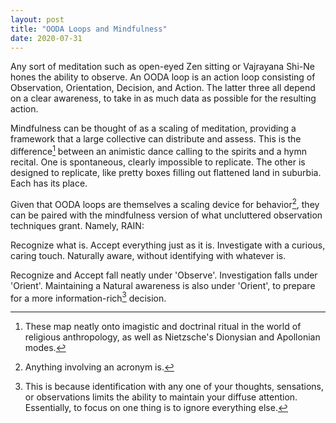 ```yaml
---
layout: post
title: "OODA Loops and Mindfulness"
date: 2020-07-31
---
```


Any sort of meditation such as open-eyed Zen sitting or Vajrayana Shi-Ne hones the ability to observe. An OODA loop is an action loop consisting of Observation, Orientation, Decision, and Action. The latter three all depend on a clear awareness, to take in as much data as possible for the resulting action. 

Mindfulness can be thought of as a scaling of meditation, providing a framework that a large collective can distribute and assess. This is the difference[^dicho] between an animistic dance calling to the spirits and a hymn recital. One is spontaneous, clearly impossible to replicate. The other is designed to replicate, like pretty boxes filling out flattened land in suburbia. Each has its place.

Given that OODA loops are themselves a scaling device for behavior[^acro], they can be paired with the mindfulness version of what uncluttered observation techniques grant. Namely, RAIN:

Recognize what is.
Accept everything just as it is.
Investigate with a curious, caring touch.
Naturally aware, without identifying with whatever is.  

Recognize and Accept fall neatly under 'Observe'. Investigation falls under 'Orient'. Maintaining a Natural awareness is also under 'Orient', to prepare for a more information-rich[^identification] decision.

[^identification]: This is because identification with any one of your thoughts, sensations, or observations limits the ability to maintain your diffuse attention. Essentially, to focus on one thing is to ignore everything else. 



[^dicho]: These map neatly onto imagistic and doctrinal ritual in the world of religious anthropology, as well as Nietzsche's Dionysian and Apollonian modes.
[^acro]: Anything involving an acronym is.
